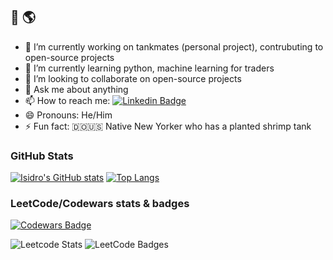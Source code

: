 ## 👋 🌎

- 🔭 I’m currently working on tankmates (personal project), contrubuting to open-source projects
- 🌱 I’m currently learning python, machine learning for traders
- 👯 I’m looking to collaborate on open-source projects
- 💬 Ask me about anything
- 📫 How to reach me: [![Linkedin Badge](https://img.shields.io/badge/-IsidroMolina-blue?style=flat&logo=Linkedin&logoColor=white)](https://www.linkedin.com/in/isidromolina/)
- 😄 Pronouns: He/Him
- ⚡ Fun fact: 🇩🇴🇺🇸 Native New Yorker who has a planted shrimp tank


### GitHub Stats

[![Isidro's GitHub stats](https://github-readme-stats.vercel.app/api?username=imolina212&theme=merko)](https://github.com/imolina212/)
[![Top Langs](https://github-readme-stats.vercel.app/api/top-langs/?username=imolina212&theme=merko&layout=compact)](https://github.com/imolina212)

### LeetCode/Codewars stats & badges
[![Codewars Badge](https://www.codewars.com/users/isidroM/badges/large)](https://www.codewars.com/users/isidroM)

![Leetcode Stats](https://leetcard.jacoblin.cool/isidromolina?ext=heatmap)
![LeetCode Badges](https://leetcode-badge-showcase.vercel.app/api?username=isidromolina&theme=leafy)





<!--
**imolina212/imolina212** is a ✨ _special_ ✨ repository because its `README.md` (this file) appears on your GitHub profile.

Here are some ideas to get you started:

- 🔭 I’m currently working on ...
- 🌱 I’m currently learning ...
- 👯 I’m looking to collaborate on ...
- 🤔 I’m looking for help with ...
- 💬 Ask me about ...
- 📫 How to reach me: ...
- 😄 Pronouns: ...
- ⚡ Fun fact: ...
-->
